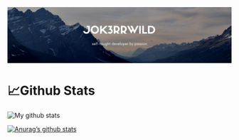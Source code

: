 

<!--
**J0k3rrWild/J0k3rrWild** is a ✨ _special_ ✨ repository because its `README.md` (this file) appears on your GitHub profile.

Here are some ideas to get you started:

- 🔭 I’m currently working on ...
- 🌱 I’m currently learning ...
- 👯 I’m looking to collaborate on ...
- 🤔 I’m looking for help with ...
- 💬 Ask me about ...
- 📫 How to reach me: ...
- 😄 Pronouns: ...
- ⚡ Fun fact: ...
-->

![banner](https://github.com/J0k3rrWild/J0k3rrWild/blob/master/Mountain%20Landscape%20Photography%20Etsy%20Banner.png)

# 📈Github Stats
![My github stats](https://github-readme-stats.vercel.app/api/top-langs/?username=J0k3rrWild&theme=blue-green)

[![Anurag’s github stats](https://github-readme-stats.vercel.app/api?username=J0k3rrWild)](https://github.com/J0k3rrWild)

